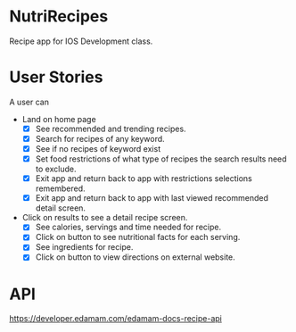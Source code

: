 # NutriRecipes
Recipe app for IOS Development class.

# User Stories
A user can
- Land on home page
  - [x] See recommended and trending recipes.
  - [x] Search for recipes of any keyword.
  - [x] See if no recipes of keyword exist
  - [x] Set food restrictions of what type of recipes the search results need to exclude.
  - [x] Exit app and return back to app with restrictions selections remembered.
  - [x] Exit app and return back to app with last viewed recommended detail screen.
- Click on results to see a detail recipe screen.
  - [x] See calories, servings and time needed for recipe.
  - [x] Click on button to see nutritional facts for each serving.
  - [x] See ingredients for recipe.
  - [x] Click on button to view directions on external website.
  
# API
https://developer.edamam.com/edamam-docs-recipe-api
